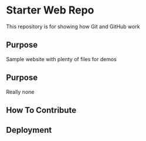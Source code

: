 # Starter Web Repo

This repository is for showing how Git and GitHub work

## Purpose

Sample website with plenty of files for demos

## Purpose

Really none

## How To Contribute

## Deployment